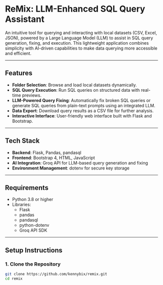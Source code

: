 # ReMix: LLM-Enhanced SQL Query Assistant

An intuitive tool for querying and interacting with local datasets (CSV, Excel, JSON), powered by a Large Language Model (LLM) to assist in SQL query generation, fixing, and execution. This lightweight application combines simplicity with AI-driven capabilities to make data querying more accessible and efficient.

---

## Features
- **Folder Selection**: Browse and load local datasets dynamically.
- **SQL Query Execution**: Run SQL queries on structured data with real-time previews.
- **LLM-Powered Query Fixing**: Automatically fix broken SQL queries or generate SQL queries from plain-text prompts using an integrated LLM.
- **Data Export**: Download query results as a CSV file for further analysis.
- **Interactive Interface**: User-friendly web interface built with Flask and Bootstrap.

---

## Tech Stack
- **Backend**: Flask, Pandas, pandasql
- **Frontend**: Bootstrap 4, HTML, JavaScript
- **AI Integration**: Groq API for LLM-based query generation and fixing
- **Environment Management**: dotenv for secure key storage

---

## Requirements
- Python 3.8 or higher
- Libraries:
  - Flask
  - pandas
  - pandasql
  - python-dotenv
  - Groq API SDK

---

## Setup Instructions

### 1. Clone the Repository
```bash
git clone https://github.com/kennybix/remix.git
cd remix
```

